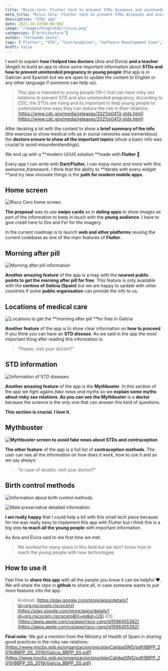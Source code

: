 ```yaml
---
title: "Risco Cero: Flutter tech to prevent STDs diseases and unintended pregnancy in young people"
meta_title: "Risco Cero: Flutter tech to prevent STDs diseases and unintended pregnancy in young people"
description: "STDs app"
date: 2021-10-23T08:00:00Z
image: "/images/blog/stds/risco1.png"
categories: ["Architecture"]
author: "Fernando Souto"
tags: ["Flutter", "STD", "Contraception", "Software Development Case","App"]
draft: false
---
```


I want to explain **how I helped two doctors** (Ana and Elvira) **and a teacher** (Angel) to build an app to show some important information about **STDs and how to prevent unintended pregnancy in young people** (the app is in Galician and Spanish but we are open to update the content to English or any other language if someone can help us).
>  This app is intended to young people (16+) that can have risky sex relations to prevent STD and also unintended pregnancy.
>  According to CDC, the STDs are rising and its important to help young people to understand how easy they can reduce the risk in their relations. [https://www.cdc.gov/media/releases/2021/p0413-stds.html](https://www.cdc.gov/media/releases/2021/p0413-stds.html)

After iterating a lot with the content to show a **brief summary of the info** (the exercise to show medical info as in social networks was tremendous) the **doctors ensure to show all the important topics** (show a basic info was crucial to avoid misunderstandings).

We end up with a **modern UI/UX solution **made with **Flutter 💙**

Every app I can write with **Dart/Flutter,** I can enjoy *more and more* with this awesome *framework*. I think that the ability to **iterate with every widget **and try new *innovate* things is the **path for modern mobile apps**.

## Home screen

![Risco Cero home screen](/images/blog/stds/risco1.png)

**The proposal** was to use **swipe** **cards** as in **dating apps** to show images as part of the information to keep in touch with the **young audience**. I have to give credit here to Dre and Fer for the imagery.

In the current roadmap is to launch **web and other platforms** reusing the current codebase as one of the main features of **Flutter**.

## Morning after pill

![**Morning after pill** information](/images/blog/stds/risco2.png)

**Another amazing feature** of the app is a map with the **nearest public points to get the morning after pill for free**. This feature is only available with the **centres of Galicia (Spain)** but we are happy to update with other countries if some **public organisation** can provide the info to us.

## Locations of medical care

![Locations to get the **morning after pill **for free in Galicia](/images/blog/stds/risco3.png)

**Another feature** of the app is to show clear information on **how to proceed** if you think you can have an **STD disease**. As we said in the app the most important thing after reading this information is:
>  “Please, visit your doctor!!”

## STD information

![Information of **STD diseases**](/images/blog/stds/risco4.png)

**Another amazing feature** of the app is the **Mythbuster**. In this section of the app we fight agains *fake news and myths* so we **explain some myths about risky sex relations. As you can see the Mythbuster** is a **doctor** because the science is the only one that can answer this kind of questions.

**This section is crucial. I love it**.

## Mythbuster

**![Mythbuster screen to avoid fake news about STDs and contraception](/images/blog/stds/risco5.png)** 

**The other feature** of the app is a full list of **contraception methods**. The user can see all the information on how does it work, how to use it and as we say always:
>  “In case of doubts: visit your doctor!!”

## Birth control methods

![Information about **birth control methods**](/images/blog/stds/risco6.png)

![**Male** **preservative** detailed information](/images/blog/stds/risco7.png)

**I am really happy** that I could help a bit with this small tech piece because for me was really easy to implement this app with Flutter but I think this is a big step **to reach all the young people** with important information.

As Ana and Elvira said to me first time we met:
>  We worked for many years in this field but we don’t know how to reach the young people with new technologies

## How to use it

Feel free to **share this app** with all the people you know it can be helpful ❤️. We will share the repo in **github** to share all, in case someone wants to put more features into the app.
>  Android: [https://play.google.com/store/apps/details?id=org.riscocero.riscocero](https://play.google.com/store/apps/details?id=org.riscocero.riscocero&hl=es&gl=US)
>  iOS: [https://apps.apple.com/us/app/risco-cero/id1596455382](https://apps.apple.com/us/app/risco-cero/id1596455382)

**Final note:** We got a mention from the Ministry of Health of Spain in sharing good practices in the risky sex relations: [https://www.mscbs.gob.es/organizacion/sns/planCalidadSNS/pdf/BBPP_2019/BBPP_SS_2019/Galicia_BBPP_SS.pdf](https://www.mscbs.gob.es/organizacion/sns/planCalidadSNS/pdf/BBPP_2019/BBPP_SS_2019/Galicia_BBPP_SS.pdf)
